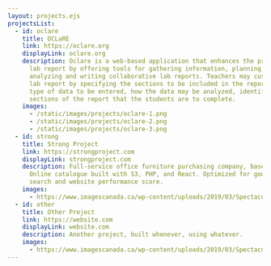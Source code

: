 ```yaml
---
layout: projects.ejs
projectsList:
  - id: oclare
    title: OCLaRE
    link: https://oclare.org
    displayLink: oclare.org
    description: Oclare is a web-based application that enhances the production of a
      lab report by offering tools for gathering information, planning,
      analyzing and writing collaborative lab reports. Teachers may customize a
      lab report by specifying the sections to be included in the report, the
      type of data to be entered, how the data may be analyzed, identifying the
      sections of the report that the students are to complete.
    images:
      - /static/images/projects/oclare-1.png
      - /static/images/projects/oclare-2.png
      - /static/images/projects/oclare-3.png
  - id: strong
    title: Strong Project
    link: https://strongproject.com
    displayLink: strongproject.com
    description: Full-service office furniture purchasing company, based out of LA.
      Online catalogue built with S3, PHP, and React. Optimized for google
      search and website performance score.
    images:
      - https://www.imagescanada.ca/wp-content/uploads/2019/03/Spectacular-Photos-of-Niagara-Falls-Casinos.jpg
  - id: other
    title: Other Project
    link: https://website.com
    displayLink: website.com
    description: Another project, built whenever, using whatever.
    images:
      - https://www.imagescanada.ca/wp-content/uploads/2019/03/Spectacular-Photos-of-Niagara-Falls-Casinos.jpg
---
```

